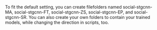 To fit the default setting, you can create filefolders named social-stgcnn-MA, social-stgcnn-FT, social-stgcnn-ZS, social-stgcnn-EP, and social-stgcnn-SR. You can also create your own folders to contain your trained models, while changing the direction in scripts, too. 
